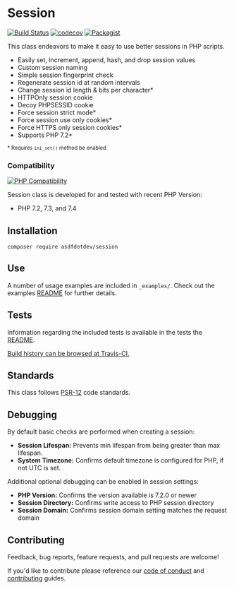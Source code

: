 # Session

[![Build Status](https://travis-ci.org/asdfdotdev/session.svg?branch=main)](https://travis-ci.org/asdfdotdev/session) [![codecov](https://codecov.io/gh/asdfdotdev/session/branch/main/graph/badge.svg)](https://codecov.io/gh/asdfdotdev/session) [![Packagist](https://img.shields.io/packagist/dm/asdfdotdev/session)](https://packagist.org/packages/asdfdotdev/session)

This class endeavors to make it easy to use better sessions in PHP scripts.

* Easily set, increment, append, hash, and drop session values
* Custom session naming
* Simple session fingerprint check
* Regenerate session id at random intervals
* Change session id length & bits per character*
* HTTPOnly session cookie
* Decoy PHPSESSID cookie
* Force session strict mode*
* Force session use only cookies*
* Force HTTPS only session cookies*
* Supports PHP 7.2+

<sup>\* Requires `ini_set()` method be enabled.</sup>

### Compatibility

[![PHP Compatibility](https://img.shields.io/badge/PHP-7.2_to_7.4-%238892BF.svg?logo=php)](https://php.net/)

Session class is developed for and tested with recent PHP Version:

- PHP 7.2, 7.3, and 7.4


## Installation

```
composer require asdfdotdev/session
```

## Use

A number of usage examples are included in `_examples/`. Check out the examples [README](./_examples/README.md) for further details.

## Tests

Information regarding the included tests is available in the tests the [README](./_test#readme).

[Build history can be browsed at Travis-CI.](https://travis-ci.org/asdfdotdev/session)

## Standards

This class follows [PSR-12](https://www.php-fig.org/psr/psr-12/) code standards.

## Debugging

By default basic checks are performed when creating a session:

- **Session Lifespan:** Prevents min lifespan from being greater than max lifespan.
- **System Timezone:** Confirms default timezone is configured for PHP, if not UTC is set.

Additional optional debugging can be enabled in session settings:

- **PHP Version:** Confirms the version available is 7.2.0 or newer
- **Session Directory:** Confirms write access to PHP session directory
- **Session Domain:** Confirms session domain setting matches the request domain

## Contributing

Feedback, bug reports, feature requests, and pull requests are welcome!

If you'd like to contribute please reference our [code of conduct](./.github/CODE_OF_CONDUCT.md) and [contributing](./.github/CONTRIBUTING.md) guides.
